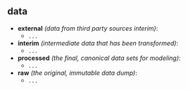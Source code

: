data
--------

* **external** _(data from third party sources interim)_:
    * `...`
* **interim** _(intermediate data that has been transformed)_:
    * `...`
* **processed** _(the final, canonical data sets for modeling)_:
    * `...`
* **raw** _(the original, immutable data dump)_:
    * `...`
